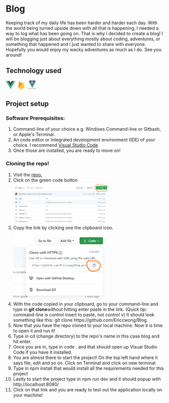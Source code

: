 # Blog

Keeping track of my daily life has been harder and harder each day. With the world being turned upside down with all that is happening, I needed a way to log what has been going on. That is why I decided to create a blog! I will be blogging just about everything mostly about coding, adventures, or something that happened and I just wanted to share with everyone. Hopefully you would enjoy my wacky adventures as much as I do. See you around!

## Technology used

<img src="https://raw.githubusercontent.com/github/explore/80688e429a7d4ef2fca1e82350fe8e3517d3494d/topics/vue/vue.png" width="30">
<img src="https://raw.githubusercontent.com/github/explore/80688e429a7d4ef2fca1e82350fe8e3517d3494d/topics/firebase/firebase.png" width="30px">
<img src="https://github.com/bootstrap-vue/bootstrap-vue/raw/master/static/banner.png" width="32px">

## Project setup

### Software Prerequisites:

<ol>
<li> Command-line of your choice e.g. Windows Command-line or Gitbash, or Apple's Terminal.
<li> An code editor or Integrated development environment (IDE) of your choice. I recommend <a href="https://code.visualstudio.com/">Visual Studio Code</a>.
<li> Once those are installed, you are ready to move on!
</ol>

### Cloning the repo!

<ol>
<li> Visit the <a href="https://github.com/Ericcwong/Blog"> repo.</a>
<li> Click on the green code button 
<br>
<img src="public/readMeImg/code.png" width="300px">
<li> Copy the link by clicking one the clipboard icon.
<br>
<img src="public/readMeImg/codeCopy.png" width="300px">
<li> With the code copied in your clipboard, go to your command-line and type in <b>git clone</b>without hitting enter paste in the link. (Quick tip: command-line is control insert to paste, not control v) It should look something like this: git clone https://github.com/Ericcwong/Blog.
<li> Now that you have the repo cloned to your local machine. Now it is time to open it and run it!
<li> Type in cd (change directory) to the repo's name in this case blog and hit enter.
<li> Once you are in, type in code . and that should open up Visual Studio Code if you have it installed.
<li> You are almost there to start the project! On the top left hand where it says file, edit and so on. Click on Terminal and click on new terminal.
<li> Type in npm install that would install all the requirements needed for this project
<li> Lastly to start the project type in npm run dev and it should popup with http://localhost:8080/
<li> Click on that link and you are ready to test out the application locally on your machine!
</ol>
